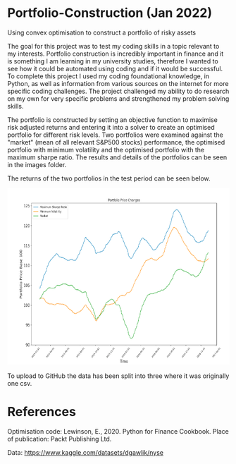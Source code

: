 # Portfolio-Construction (Jan 2022)
Using convex optimisation to construct a portfolio of risky assets

The goal for this project was to test my coding skills in a topic relevant to my interests. Portfolio construction is incredibly important in finance and it is something I am learning in my university studies, therefore I wanted to see how it could be automated using coding and if it would be successful. To complete this project I used my coding foundational knowledge, in Python, as well as information from various sources on the internet for more specific coding challenges. The project challenged my ability to do research on my own for very specific problems and strengthened my problem solving skills.

The portfolio is constructed by setting an objective function to maximise risk adjusted returns and entering it into a solver to create an optimised portfolio for different risk levels. Two portfolios were examined against the "market" (mean of all relevant S&P500 stocks) performance, the optimised portfolio with minimum volatility and the optimised portfolio with the maximum sharpe ratio. The results and details of the portfolios can be seen in the images folder.

The returns of the two portfolios in the test period can be seen below.


<img src="images/returns_line.png" alt="alt text" width="700" height="400">

To upload to GitHub the data has been split into three where it was originally one csv.

# References
Optimisation code: Lewinson, E., 2020. Python for Finance Cookbook. Place of publication: Packt Publishing Ltd.

Data: https://www.kaggle.com/datasets/dgawlik/nyse
